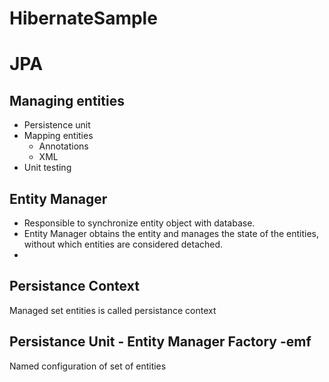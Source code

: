 # HibernateSample

# JPA

## Managing entities
- Persistence unit
- Mapping entities
  - Annotations
  - XML
- Unit testing

## Entity Manager
- Responsible to synchronize entity object with database.
- Entity Manager obtains the entity and manages the state of the entities, without which entities are considered detached.
- 

## Persistance Context
Managed set entities is called persistance context

## Persistance Unit - Entity Manager Factory -emf
Named configuration of set of entities
